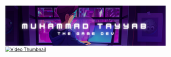 ![Muhammad Tayyab The Game Dev](https://github.com/CodeBard-x88/CodeBard-x88/blob/main/Game%20Development%20Banner.png)
[![Video Thumbnail](https://example.com/thumbnail.jpg)](https://drive.google.com/file/d/1RgSv_r_b6J9Q2WtaOf-cZODYfgtppacn/view?usp=drive_link)



<!--
**CodeBard-x88/CodeBard-x88** is a ✨ _special_ ✨ repository because its `README.md` (this file) appears on your GitHub profile.

Here are some ideas to get you started:

- 🔭 I’m currently working on ...
- 🌱 I’m currently learning ...
- 👯 I’m looking to collaborate on ...
- 🤔 I’m looking for help with ...
- 💬 Ask me about ...
- 📫 How to reach me: ...
- 😄 Pronouns: ...
- ⚡ Fun fact: ...
-->
